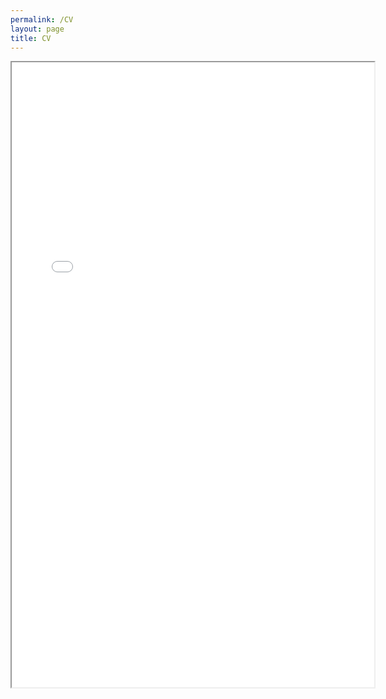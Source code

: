 ```yaml
---
permalink: /CV
layout: page
title: CV
---
```


<style>
  .page-title {
    display: none;
  }
</style>

<iframe src="{{ "./assets/CV/CV_Bhaskara_25.pdf" | relative_url }}" width="115%" height="1000px">
    This browser does not support PDFs. Please download the PDF to view it: 
    <a href="{{ "./assets/CV/CV_Bhaskara_25.pdf" | relative_url }}">Download PDF</a>.
</iframe>

